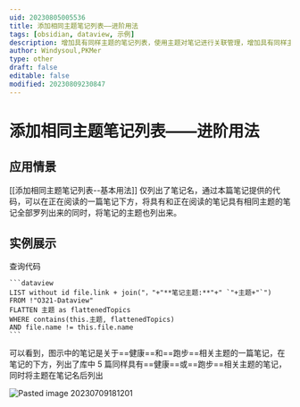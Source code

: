 ```yaml
---
uid: 20230805005536
title: 添加相同主题笔记列表——进阶用法
tags: [obsidian, dataview, 示例]
description: 增加具有同样主题的笔记列表，使用主题对笔记进行关联管理，增加具有同样主题的笔记列表，并列出所属主题。
author: Windysoul,PKMer
type: other
draft: false
editable: false
modified: 20230809230847
---
```


# 添加相同主题笔记列表——进阶用法

## 应用情景

[[添加相同主题笔记列表--基本用法]] 仅列出了笔记名，通过本篇笔记提供的代码，可以在正在阅读的一篇笔记下方，将具有和正在阅读的笔记具有相同主题的笔记全部罗列出来的同时，将笔记的主题也列出来。

## 实例展示

查询代码

`````示例代码
```dataview
LIST without id file.link + join("，"+"**笔记主题:**"+" `"+主题+"`")
FROM !"O321-Dataview"
FLATTEN 主题 as flattenedTopics
WHERE contains(this.主题, flattenedTopics)
AND file.name != this.file.name
```
`````

可以看到，图示中的笔记是关于==健康==和==跑步==相关主题的一篇笔记，在笔记的下方，列出了库中 5 篇同样具有==健康==或==跑步==相关主题的笔记，同时将主题在笔记名后列出

![Pasted image 20230709181201](https://cdn.pkmer.cn/images/Pasted%20image%2020230709181201.png!pkmer)
